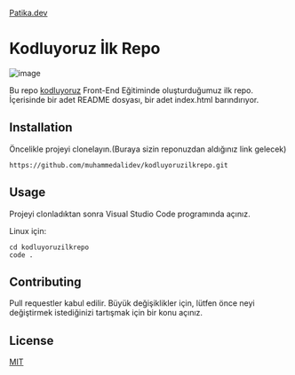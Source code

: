 [Patika.dev](https://app.patika.dev/moduller/git/www.patika.dev)
# Kodluyoruz İlk Repo
![image](https://user-images.githubusercontent.com/89411854/158639352-1367628c-182f-43ac-9abd-43368f3ca19e.png)

Bu repo [kodluyoruz](https://www.kodluyoruz.org/) Front-End Eğitiminde oluşturduğumuz ilk repo. İçerisinde bir adet README dosyası, bir adet index.html barındırıyor.

## Installation

Öncelikle projeyi clonelayın.(Buraya sizin reponuzdan aldığınız link gelecek)

```
https://github.com/muhammedalidev/kodluyoruzilkrepo.git
```

## Usage

Projeyi clonladıktan sonra Visual Studio Code programında açınız.
 
 Linux için:

 ```
 cd kodluyoruzilkrepo
 code .
 ```

 ## Contributing
 
 Pull requestler kabul edilir. Büyük değişiklikler için, lütfen önce neyi değiştirmek istediğinizi tartışmak için bir konu açınız.

 ## License
 
 [MIT](LICENSE)
